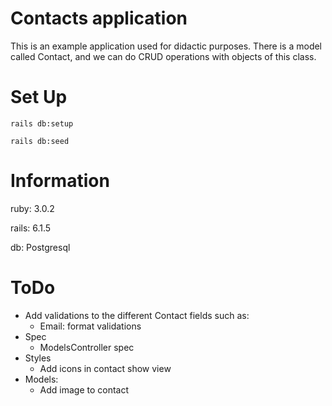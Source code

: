 # Contacts application

This is an example application used for didactic purposes. There is a model called Contact, and we can do CRUD operations with objects of this class.

# Set Up

`rails db:setup`

`rails db:seed`
# Information

ruby: 3.0.2

rails: 6.1.5

db: Postgresql

# ToDo

- Add validations to the different Contact fields such as:
  - Email: format validations
- Spec
  - ModelsController spec
- Styles
  - Add icons in contact show view
- Models:
  - Add image to contact
